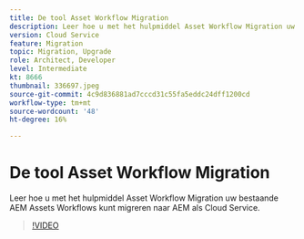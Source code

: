 ```yaml
---
title: De tool Asset Workflow Migration
description: Leer hoe u met het hulpmiddel Asset Workflow Migration uw bestaande AEM Assets Workflows kunt migreren naar AEM als Cloud Service.
version: Cloud Service
feature: Migration
topic: Migration, Upgrade
role: Architect, Developer
level: Intermediate
kt: 8666
thumbnail: 336697.jpeg
source-git-commit: 4c9d836881ad7cccd31c55fa5eddc24dff1200cd
workflow-type: tm+mt
source-wordcount: '48'
ht-degree: 16%

---
```



# De tool Asset Workflow Migration

Leer hoe u met het hulpmiddel Asset Workflow Migration uw bestaande AEM Assets Workflows kunt migreren naar AEM als Cloud Service.

>[!VIDEO](https://video.tv.adobe.com/v/336697/?quality=12&learn=on)
